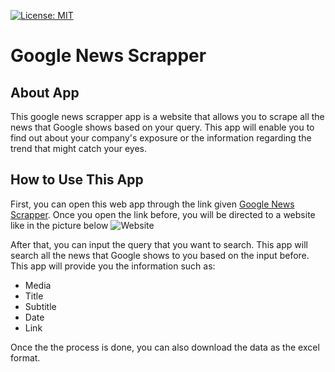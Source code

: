 [![License: MIT](https://img.shields.io/badge/License-MIT-yellow.svg)](https://opensource.org/licenses/MIT)

# Google News Scrapper

## About App
This google news scrapper app is a website that allows you to scrape all the news that Google shows based on your query. This app will enable you to find out about your company's exposure or the information regarding the trend that might catch your eyes.

## How to Use This App

First, you can open this web app through the link given [Google News Scrapper](https://share.streamlit.io/danielsyahputra13/google-news-scrapper/%F0%9F%8F%A0_Home.py). Once you open the link before, you will be directed to a website like in the picture below ![Website](https://i.ibb.co/WnHhyV5/Screen-Shot-2022-06-20-at-22-11-13.png)


After that, you can input the query that you want to search. This app will search all the news that Google shows to you based on the input before. This app will provide you the information such as:

- Media
- Title
- Subtitle
- Date
- Link

Once the the process is done, you can also download the data as the excel format.
